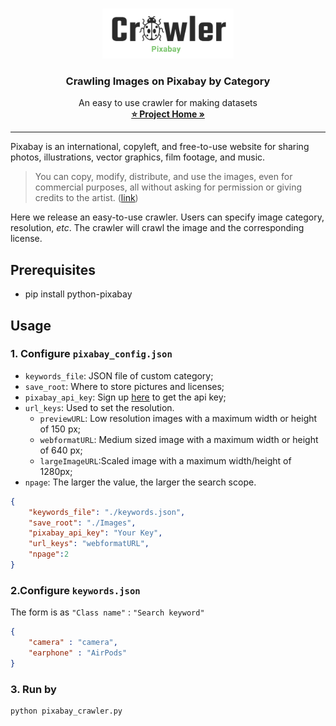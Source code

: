 <!-- PROJECT LOGO -->
<br />
<p align="center">
  <a href="http://zhaozhang.net/data.html">
    <img src="img/logo.png" alt="Logo" width="210" height="80">
  </a>

  <h3 align="center">Crawling Images on Pixabay by Category</h3>

  <p align="center">
    An easy to use crawler for making datasets
    <br />
    <a href="http://zhaozhang.net/data.html"><strong>⭐ Project Home »</strong></a>
    <br />
  </p>
</p>


***
Pixabay is an international, copyleft, and free-to-use website for sharing photos, illustrations, vector graphics, film footage, and music.
> You can copy, modify, distribute, and use the images, even for commercial purposes, all without asking for permission or giving credits to the artist. ([link](https://pixabay.com/zh/service/license/))

Here we release an easy-to-use crawler. Users can specify image category, resolution, *etc*. The crawler will crawl the image and the corresponding license.

## Prerequisites
* pip install python-pixabay

## Usage
### 1. Configure `pixabay_config.json`
* `keywords_file`: JSON file of custom category;
* `save_root`: Where to store pictures and licenses;
* `pixabay_api_key`: Sign up [here](https://pixabay.com/accounts/register/) to get the api key;
* `url_keys`: Used to set the resolution.
  * `previewURL`: Low resolution images with a maximum width or height of 150 px;
  * `webformatURL`: Medium sized image with a maximum width or height of 640 px;
  * `largeImageURL`:Scaled image with a maximum width/height of 1280px;
* `npage`: The larger the value, the larger the search scope.
```json
{
    "keywords_file": "./keywords.json",
    "save_root": "./Images", 
    "pixabay_api_key": "Your Key",
    "url_keys": "webformatURL",
    "npage":2
}
```

### 2.Configure `keywords.json`
The form is as 
`"Class name"` : `"Search keyword"`
```json
{
    "camera" : "camera",
    "earphone" : "AirPods"
}
```

### 3. Run by
```shell
python pixabay_crawler.py
```

